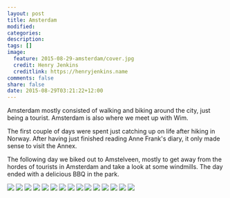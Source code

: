 ```yaml
---
layout: post
title: Amsterdam
modified:
categories:
description:
tags: []
image:
  feature: 2015-08-29-amsterdam/cover.jpg
  credit: Henry Jenkins
  creditlink: https://henryjenkins.name
comments: false
share: false
date: 2015-08-29T03:21:22+12:00
---
```

Amsterdam mostly consisted of walking and biking around the city, just being a
tourist. Amsterdam is also where we meet up with Wim.

The first couple of days were spent just catching up on life after hiking in
Norway. After having just finished reading Anne Frank's diary, it only made
sense to visit the Annex.

The following day we biked out to Amstelveen, mostly to get away from the hordes of tourists in Amsterdam
and take a look at some windmills. The day ended with a delicious BBQ in the
park.

<img src="/images/2015-08-29-amsterdam/IMG_20150826_123717_640px.jpg">

<img src="/images/2015-08-29-amsterdam/IMG_20150826_123855_640px.jpg">

<img src="/images/2015-08-29-amsterdam/IMG_20150826_162657_640px.jpg">

<img src="/images/2015-08-29-amsterdam/IMG_20150826_202024_640px.jpg">

<img src="/images/2015-08-29-amsterdam/IMG_20150827_105102_640px.jpg">

<img src="/images/2015-08-29-amsterdam/IMG_20150828_145413_640px.jpg">

<img src="/images/2015-08-29-amsterdam/IMG_20150829_102722_640px.jpg">

<img src="/images/2015-08-29-amsterdam/IMG_20150829_144812_640px.jpg">

<img src="/images/2015-08-29-amsterdam/IMG_20150829_144825_640px.jpg">

<img src="/images/2015-08-29-amsterdam/IMG_20150829_145629_640px.jpg">

<img src="/images/2015-08-29-amsterdam/IMG_20150829_170319_640px.jpg">

<img src="/images/2015-08-29-amsterdam/IMG_20150829_170923_640px.jpg">

<img src="/images/2015-08-29-amsterdam/IMG_20150829_181530_640px.jpg">

<img src="/images/2015-08-29-amsterdam/IMG_20150829_181554_640px.jpg">

<img src="/images/2015-08-29-amsterdam/IMG_20150829_192417_640px.jpg">
